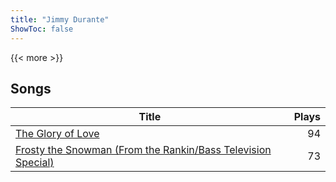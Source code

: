```yaml
---
title: "Jimmy Durante"
ShowToc: false
---
```


{{< more >}}

## Songs
Title | Plays 
----- | -----: 
[The Glory of Love](/songs/the-glory-of-love) | 94
[Frosty the Snowman (From the Rankin/Bass Television Special)](/songs/frosty-the-snowman-from-the-rankinbass-television-special) | 73

